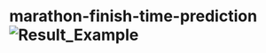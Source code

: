 # marathon-finish-time-prediction![Result_Example](https://user-images.githubusercontent.com/38364983/129001788-2bccaa84-f01b-4311-bec5-2b29099ddf90.png)
